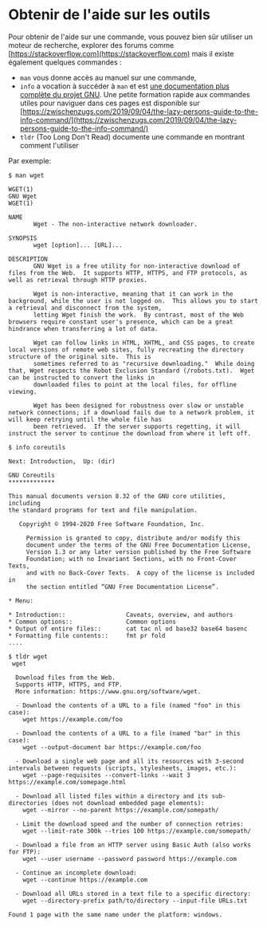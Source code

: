 # Obtenir de l'aide sur les outils

Pour obtenir de l'aide sur une commande, vous pouvez bien sûr utiliser un moteur
de recherche, explorer des forums comme [https://stackoverflow.com](https://stackoverflow.com) mais il existe également quelques commandes :

- `man` vous donne accès au manuel sur une commande, 
- `info` a vocation à succéder à `man` et est [une documentation plus complète du
  projet GNU](https://www.gnu.org/software/texinfo/). Une petite formation
  rapide aux commandes utiles pour naviguer dans ces pages est disponible sur [https://zwischenzugs.com/2019/09/04/the-lazy-persons-guide-to-the-info-command/](https://zwischenzugs.com/2019/09/04/the-lazy-persons-guide-to-the-info-command/)
- `tldr` (Too Long Don't Read) documente une commande en montrant comment l'utiliser

Par exemple:

```
$ man wget

WGET(1)                                                                                 GNU Wget                                                                                WGET(1)

NAME
       Wget - The non-interactive network downloader.

SYNOPSIS
       wget [option]... [URL]...

DESCRIPTION
       GNU Wget is a free utility for non-interactive download of files from the Web.  It supports HTTP, HTTPS, and FTP protocols, as well as retrieval through HTTP proxies.

       Wget is non-interactive, meaning that it can work in the background, while the user is not logged on.  This allows you to start a retrieval and disconnect from the system,
       letting Wget finish the work.  By contrast, most of the Web browsers require constant user's presence, which can be a great hindrance when transferring a lot of data.

       Wget can follow links in HTML, XHTML, and CSS pages, to create local versions of remote web sites, fully recreating the directory structure of the original site.  This is
       sometimes referred to as "recursive downloading."  While doing that, Wget respects the Robot Exclusion Standard (/robots.txt).  Wget can be instructed to convert the links in
       downloaded files to point at the local files, for offline viewing.

       Wget has been designed for robustness over slow or unstable network connections; if a download fails due to a network problem, it will keep retrying until the whole file has
       been retrieved.  If the server supports regetting, it will instruct the server to continue the download from where it left off.

```

```
$ info coreutils

Next: Introduction,  Up: (dir)

GNU Coreutils
*************

This manual documents version 8.32 of the GNU core utilities, including
the standard programs for text and file manipulation.

   Copyright © 1994-2020 Free Software Foundation, Inc.

     Permission is granted to copy, distribute and/or modify this
     document under the terms of the GNU Free Documentation License,
     Version 1.3 or any later version published by the Free Software
     Foundation; with no Invariant Sections, with no Front-Cover Texts,
     and with no Back-Cover Texts.  A copy of the license is included in
     the section entitled “GNU Free Documentation License”.

* Menu:

* Introduction::                 Caveats, overview, and authors
* Common options::               Common options
* Output of entire files::       cat tac nl od base32 base64 basenc
* Formatting file contents::     fmt pr fold
....

```

```
$ tldr wget
 wget

  Download files from the Web.
  Supports HTTP, HTTPS, and FTP.
  More information: https://www.gnu.org/software/wget.

  - Download the contents of a URL to a file (named "foo" in this case):
    wget https://example.com/foo

  - Download the contents of a URL to a file (named "bar" in this case):
    wget --output-document bar https://example.com/foo

  - Download a single web page and all its resources with 3-second intervals between requests (scripts, stylesheets, images, etc.):
    wget --page-requisites --convert-links --wait 3 https://example.com/somepage.html

  - Download all listed files within a directory and its sub-directories (does not download embedded page elements):
    wget --mirror --no-parent https://example.com/somepath/

  - Limit the download speed and the number of connection retries:
    wget --limit-rate 300k --tries 100 https://example.com/somepath/

  - Download a file from an HTTP server using Basic Auth (also works for FTP):
    wget --user username --password password https://example.com

  - Continue an incomplete download:
    wget --continue https://example.com

  - Download all URLs stored in a text file to a specific directory:
    wget --directory-prefix path/to/directory --input-file URLs.txt

Found 1 page with the same name under the platform: windows.
```
